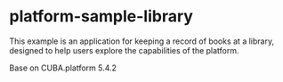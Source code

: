 # platform-sample-library
This example is an application for keeping a record of books at a library, designed to help users explore the capabilities of the platform.

Base on CUBA.platform 5.4.2
